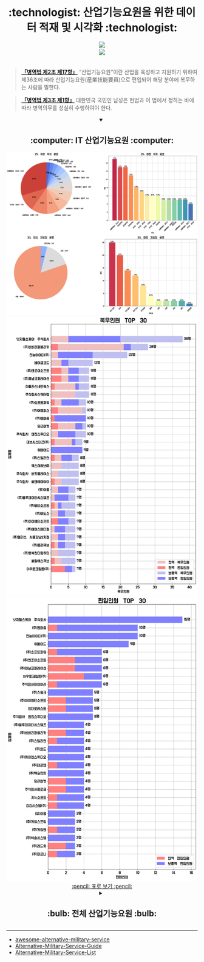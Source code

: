 <div align=center> <h1> :technologist: 산업기능요원을 위한 데이터 적재 및 시각화 :technologist: </h1> </div>

<div align = "center">
  <a href="https://github.com/sindresorhus/awesome">
    <img src="https://cdn.rawgit.com/sindresorhus/awesome/d7305f38d29fed78fa85652e3a63e154dd8e8829/media/badge.svg"/>
  </a>
  </br>
  <a href="https://github.com/Zerohertz/awesome-sgy">
    <img src="https://img.shields.io/badge/awesome--sgy-800a0a?style=for-the-badge&logo=Awesome Lists&logoColor=white"/>
  </a>
</div>

</br>

> [**「병역법 제2조 제17항」**](https://www.law.go.kr/%EB%B2%95%EB%A0%B9/%EB%B3%91%EC%97%AD%EB%B2%95/%EC%A0%9C2%EC%A1%B0) “산업기능요원”이란 산업을 육성하고 지원하기 위하여 제36조에 따라 산업기능요원(産業技能要員)으로 편입되어 해당 분야에 복무하는 사람을 말한다.

> [**「병역법 제3조 제1항」**](https://www.law.go.kr/%EB%B2%95%EB%A0%B9/%EB%B3%91%EC%97%AD%EB%B2%95/%EC%A0%9C3%EC%A1%B0) 대한민국 국민인 남성은 헌법과 이 법에서 정하는 바에 따라 병역의무를 성실히 수행하여야 한다.


<details open>
<summary align="center">
  <h2> :computer: IT 산업기능요원 :computer: </h2>
</summary>
  <div align="center">
    <img src="prop/IT/위치.png">
    <img src="prop/IT/지방청.png">
    <img src="prop/IT/TOP_30_복무인원.png">
    <img src="prop/IT/TOP_30_편입인원.png">
    </br>
    <a href="https://github.com/Zerohertz/awesome-sgy/blob/main/prop/IT/README.md"> :pencil: 표로 보기 :pencil: </a>
  </div>
</details>

<details>
<summary align="center">
  <h2> :bulb: 전체 산업기능요원 :bulb: </h2>
</summary>
  <div align="center">
    <img src="prop/ALL/업종.png">
    <img src="prop/ALL/위치.png">
    <img src="prop/ALL/지방청.png">
    <img src="prop/ALL/TOP_30_복무인원.png">
    <img src="prop/ALL/TOP_30_편입인원.png">
  </div>
</details>

---

+ [awesome-alternative-military-service](https://github.com/sesang06/awesome-alternative-military-service)
+ [Alternative-Military-Service-Guide](https://github.com/Curo-Dev/Alternative-Military-Service-Guide)
+ [Alternative-Military-Service-List](https://github.com/hansolbangul/Alternative-Military-Service-List)
